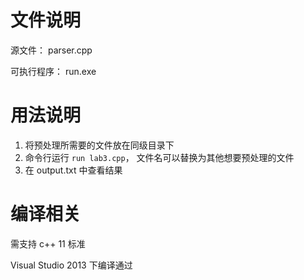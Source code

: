 # 文件说明

源文件： parser.cpp

可执行程序： run.exe

# 用法说明

1. 将预处理所需要的文件放在同级目录下
2. 命令行运行 `run lab3.cpp`， 文件名可以替换为其他想要预处理的文件
3. 在 output.txt 中查看结果

# 编译相关

需支持 c++ 11 标准

Visual Studio 2013 下编译通过